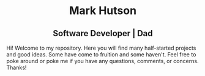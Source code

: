 <head>
<body>
  <div class="container">
    <h1 style="text-align: center;">Mark Hutson</h1>
    <h2 style="text-align: center;">Software Developer | Dad</h2>
    <p> Hi! Welcome to my repository. Here you will find many half-started projects and good ideas.  Some have come to fruition and some haven't.  Feel free to poke around or poke me if you have any questions, comments, or concerns. Thanks! </p>

<!---
porkbutte/porkbutte is a ✨ special ✨ repository because its `README.md` (this file) appears on your GitHub profile.
You can click the Preview link to take a look at your changes.
--->

